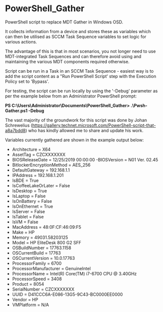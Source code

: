 # PowerShell_Gather
PowerShell script to replace MDT Gather in Windows OSD. 

It collects information from a device and stores these as variables which can then be utilised as SCCM Task Sequence variables to set logic for various actions.

The advantage of this is that in most scenarios, you not longer need to use MDT-integrated Task Sequences and can therefore avoid using and maintaining the various MDT components required otherwise.

Script can be run in a Task in an SCCM Task Sequence - easiest way is to add the script content as a "Run PowerShell Script' step with the Execution Policy set to 'Bypass'.

For testing, the script can be run locally by using the '-Debug' parameter as per the example below from an Administrator PowerShell prompt:

**PS C:\Users\Administrator\Documents\PowerShell_Gather> .\Pwsh-Gather.ps1 -Debug**

The vast majority of the groundwork for this script was done by Johan Schrewelius (https://gallery.technet.microsoft.com/PowerShell-script-that-a8a7bdd8) who has kindly allowed me to share and update his work.

Variables currently gathered are shown in the example output below:

- Architecture = X64
- AssetTag = CZCXXXXXXX
- BIOSReleaseDate = 12/25/2019 00:00:00
 -BIOSVersion = N01 Ver. 02.45
- BitlockerEncryptionMethod = AES_256
- DefaultGateway = 192.168.1.1
- IPAddress = 192.168.1.201
- IsBDE = True
- IsCoffeeLakeOrLater = False
- IsDesktop = True
- IsLaptop = False
- IsOnBattery = False
- IsOnEthernet = True
- IsServer = False
- IsTablet = False
- IsVM = False
- MacAddress = 48:0F:CF:46:09:F5
- Make = HP
- Memory = 49031.58203125
- Model = HP EliteDesk 800 G2 SFF
- OSBuildNumber = 17763.1158
- OSCurrentBuild = 17763
- OSCurrentVersion = 10.0.17763
- ProcessorFamily = 6700
- ProcessorManufacturer = GenuineIntel
- ProcessorName = Intel(R) Core(TM) i7-6700 CPU @ 3.40GHz
- ProcessorSpeed = 3408
- Product = 8054
- SerialNumber = CZCXXXXXXX
- UUID = D41CCC6A-E086-13G5-9C43-BC0000EE0000
- Vendor = HP
- VMPlatform = N/A
